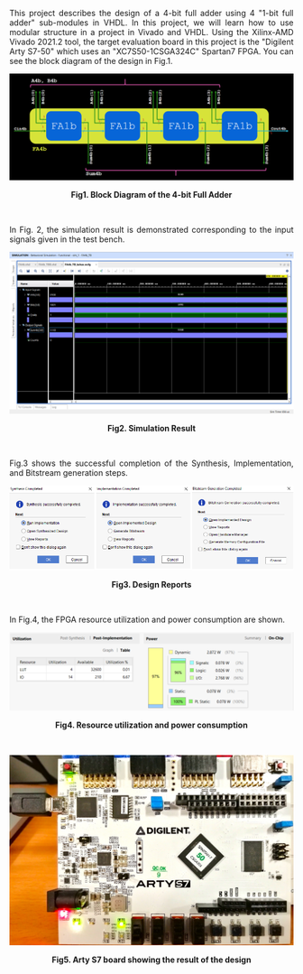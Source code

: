 <p align="justify"> This project describes the design of a 4-bit full adder using 4 "1-bit full adder" sub-modules in VHDL. In this project, we will learn how to use modular structure in a project in Vivado and VHDL. Using the Xilinx-AMD Vivado 2021.2 tool, the target evaluation board in this project is the "Digilent Arty S7-50" which uses an "XC7S50-1CSGA324C" Spartan7 FPGA. You can see the block diagram of the design in Fig.1. </p>

![Example Image](Images/F4b_Block_Diagram.png)

**<p align="center">Fig1. Block Diagram of the 4-bit Full Adder</p>**
<br>

<p align="justify"> In Fig. 2, the simulation result is demonstrated corresponding to the input signals given in the test bench. </p>

![Example Image](Images/FA4b_Simulation.png)

**<p align="center">Fig2. Simulation Result</p>**
<br>

<p align="justify">Fig.3 shows the successful completion of the Synthesis, Implementation, and Bitstream generation steps.</p>

![Example Image](Images/FA4b_AllStepsReports.png)

**<p align="center">Fig3. Design Reports</p>**
<br>

<p align="justify">In Fig.4, the FPGA resource utilization and power consumption are shown.</p>

![Example Image](Images/FA4b_Resource_Utilization.png)
**<p align="center">Fig4. Resource utilization and power consumption</p>**
<br>

![Example Image](Images/ArtyS7.jpg)

**<p align="center">Fig5. Arty S7 board showing the result of the design</p>**
<br>


